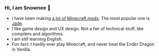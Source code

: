 ### Hi, I am Snownee 👋

- I have been making [a lot of Minecraft mods](https://www.curseforge.com/members/snownee_/projects). The most popular one is [Jade](https://github.com/Snownee/Jade).
- I like game design and UX design. Not a fan of technical stuff, like compilers and algorithms.
- I am still learning English.
- Fun fact: I hardly ever play Minecraft, and never beat the Ender Dragon in Vanilla.

<!--
**Snownee/Snownee** is a ✨ _special_ ✨ repository because its `README.md` (this file) appears on your GitHub profile.

Here are some ideas to get you started:

- 🔭 I’m currently working on ...
- 🌱 I’m currently learning ...
- 👯 I’m looking to collaborate on ...
- 🤔 I’m looking for help with ...
- 💬 Ask me about ...
- 📫 How to reach me: ...
- 😄 Pronouns: ...
- ⚡ Fun fact: ...
-->
